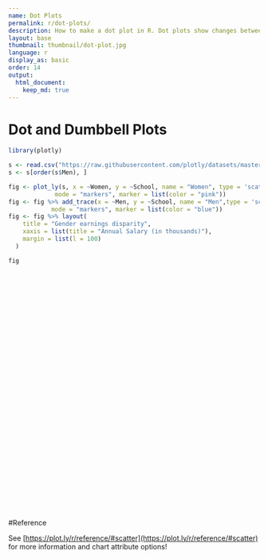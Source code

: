 ```yaml
---
name: Dot Plots
permalink: r/dot-plots/
description: How to make a dot plot in R. Dot plots show changes between two points in time or between two conditions.
layout: base
thumbnail: thumbnail/dot-plot.jpg
language: r
display_as: basic
order: 14
output:
  html_document:
    keep_md: true
---
```



# Dot and Dumbbell Plots


```r
library(plotly)

s <- read.csv("https://raw.githubusercontent.com/plotly/datasets/master/school_earnings.csv")
s <- s[order(s$Men), ]

fig <- plot_ly(s, x = ~Women, y = ~School, name = "Women", type = 'scatter',
             mode = "markers", marker = list(color = "pink"))
fig <- fig %>% add_trace(x = ~Men, y = ~School, name = "Men",type = 'scatter',
            mode = "markers", marker = list(color = "blue"))
fig <- fig %>% layout(
    title = "Gender earnings disparity",
    xaxis = list(title = "Annual Salary (in thousands)"),
    margin = list(l = 100)
  )

fig
```

<div id="htmlwidget-e2f790b526f11e4e6c20" style="width:672px;height:480px;" class="plotly html-widget"></div>
<script type="application/json" data-for="htmlwidget-e2f790b526f11e4e6c20">{"x":{"visdat":{"2aeb73bcf478":["function () ","plotlyVisDat"]},"cur_data":"2aeb73bcf478","attrs":{"2aeb73bcf478":{"x":{},"y":{},"mode":"markers","marker":{"color":"pink"},"name":"Women","alpha_stroke":1,"sizes":[10,100],"spans":[1,20],"type":"scatter"},"2aeb73bcf478.1":{"x":{},"y":{},"mode":"markers","marker":{"color":"blue"},"name":"Men","alpha_stroke":1,"sizes":[10,100],"spans":[1,20],"type":"scatter","inherit":true}},"layout":{"margin":{"b":40,"l":100,"t":25,"r":10},"title":"Gender earnings disparity","xaxis":{"domain":[0,1],"automargin":true,"title":"Annual Salary (in thousands)"},"yaxis":{"domain":[0,1],"automargin":true,"title":"School","type":"category","categoryorder":"array","categoryarray":["Berkeley","Brown","Chicago","Columbia","Cornell","Dartmouth","Duke","Emory","Georgetown","Harvard","Michigan","MIT","Notre Dame","NYU","Princeton","SoCal","Stanford","Tufts","U.Penn","UCLA","Yale"]},"hovermode":"closest","showlegend":true},"source":"A","config":{"showSendToCloud":false},"data":[{"x":[64,72,68,62,71,72,67,73,80,76,79,84,78,86,93,94,90,92,96,94,112],"y":["UCLA","SoCal","Emory","Michigan","Berkeley","Brown","NYU","Notre Dame","Cornell","Tufts","Yale","Dartmouth","Chicago","Columbia","Duke","Georgetown","Princeton","U.Penn","Stanford","MIT","Harvard"],"mode":"markers","marker":{"color":"pink","line":{"color":"rgba(31,119,180,1)"}},"name":"Women","type":"scatter","error_y":{"color":"rgba(31,119,180,1)"},"error_x":{"color":"rgba(31,119,180,1)"},"line":{"color":"rgba(31,119,180,1)"},"xaxis":"x","yaxis":"y","frame":null},{"x":[78,81,82,84,88,92,94,100,107,112,114,114,118,119,124,131,137,141,151,152,165],"y":["UCLA","SoCal","Emory","Michigan","Berkeley","Brown","NYU","Notre Dame","Cornell","Tufts","Yale","Dartmouth","Chicago","Columbia","Duke","Georgetown","Princeton","U.Penn","Stanford","MIT","Harvard"],"mode":"markers","marker":{"color":"blue","line":{"color":"rgba(255,127,14,1)"}},"name":"Men","type":"scatter","error_y":{"color":"rgba(255,127,14,1)"},"error_x":{"color":"rgba(255,127,14,1)"},"line":{"color":"rgba(255,127,14,1)"},"xaxis":"x","yaxis":"y","frame":null}],"highlight":{"on":"plotly_click","persistent":false,"dynamic":false,"selectize":false,"opacityDim":0.2,"selected":{"opacity":1},"debounce":0},"shinyEvents":["plotly_hover","plotly_click","plotly_selected","plotly_relayout","plotly_brushed","plotly_brushing","plotly_clickannotation","plotly_doubleclick","plotly_deselect","plotly_afterplot","plotly_sunburstclick"],"base_url":"https://plot.ly"},"evals":[],"jsHooks":[]}</script>

#Reference

See [https://plot.ly/r/reference/#scatter](https://plot.ly/r/reference/#scatter) for more information and chart attribute options!
